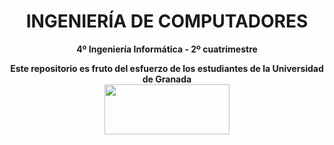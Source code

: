 <center><h1>INGENIERÍA DE COMPUTADORES</h1></center>
<center><b>4º Ingeniería Informática - 2º cuatrimestre</b></center>



<p align="center">
   <b>Este repositorio es fruto del esfuerzo de los estudiantes de la Universidad de Granada</b></br>
   <a href="http://deiit.ugr.es/"><img width="200" height="80" src="https://imgur.com/1lXPd4l.png"></a>
</p>

